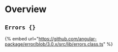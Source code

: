 # Overview

## `Errors {}`



{% embed url="https://github.com/angular-package/error/blob/3.0.x/src/lib/errors.class.ts" %}

##
